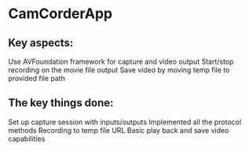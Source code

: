 # CamCorderApp

## Key aspects:

Use AVFoundation framework for capture and video output
Start/stop recording on the movie file output
Save video by moving temp file to provided file path

## The key things done:

Set up capture session with inputs/outputs
Implemented all the protocol methods
Recording to temp file URL
Basic play back and save video capabilities
